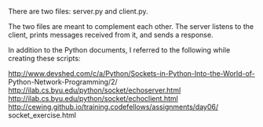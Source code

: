 There are two files: server.py and client.py.

The two files are meant to complement each other. The server listens to
the client, prints messages received from it, and sends a response.


In addition to the Python documents, I referred to the following while creating these scripts:

http://www.devshed.com/c/a/Python/Sockets-in-Python-Into-the-World-of-
    Python-Network-Programming/2/
http://ilab.cs.byu.edu/python/socket/echoserver.html
http://ilab.cs.byu.edu/python/socket/echoclient.html
http://cewing.github.io/training.codefellows/assignments/day06/
    socket_exercise.html